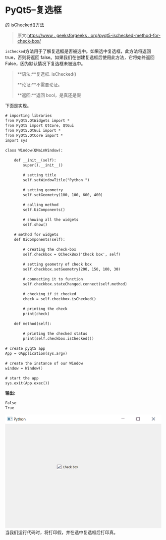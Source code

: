 # PyQt5–复选框

的 isChecked()方法

> 原文:[https://www . geeksforgeeks . org/pyqt5-ischecked-method-for-check-box/](https://www.geeksforgeeks.org/pyqt5-ischecked-method-for-check-box/)

`isChecked`方法用于了解复选框是否被选中。如果选中复选框，此方法将返回 true，否则将返回 false。如果我们在创建复选框后使用此方法，它将始终返回 False，因为默认情况下复选框未被选中。

> **语法:**复选框. isChecked()
> 
> **论证:**不需要论证。
> 
> **返回:**返回 bool，是真还是假

下面是实现。

```
# importing libraries
from PyQt5.QtWidgets import * 
from PyQt5 import QtCore, QtGui
from PyQt5.QtGui import * 
from PyQt5.QtCore import * 
import sys

class Window(QMainWindow):

    def __init__(self):
        super().__init__()

        # setting title
        self.setWindowTitle("Python ")

        # setting geometry
        self.setGeometry(100, 100, 600, 400)

        # calling method
        self.UiComponents()

        # showing all the widgets
        self.show()

    # method for widgets
    def UiComponents(self):

        # creating the check-box
        self.checkbox = QCheckBox('Check box', self)

        # setting geometry of check box
        self.checkbox.setGeometry(200, 150, 100, 30)

        # connecting it to function
        self.checkbox.stateChanged.connect(self.method)

        # checking if it checked
        check = self.checkbox.isChecked()

        # printing the check
        print(check)

    def method(self):

        # printing the checked status
        print(self.checkbox.isChecked())

# create pyqt5 app
App = QApplication(sys.argv)

# create the instance of our Window
window = Window()

# start the app
sys.exit(App.exec())
```

**输出:**

```
False
True

```

![](img/bf0bf1134755426b84dbda4d82bf3adc.png)
当我们运行代码时，将打印假，并在选中复选框后打印真。
